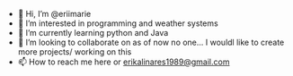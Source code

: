 - 👋 Hi, I’m @eriimarie
- 👀 I’m interested in programming and weather systems
- 🌱 I’m currently learning python and Java
- 💞️ I’m looking to collaborate on as of now no one... I wouldl like to create more projects/ working on this 
- 📫 How to reach me here or erikalinares1989@gmail.com

<!---
eriimarie/eriimarie is a ✨ special ✨ repository because its `README.md` (this file) appears on your GitHub profile.
You can click the Preview link to take a look at your changes.
--->

